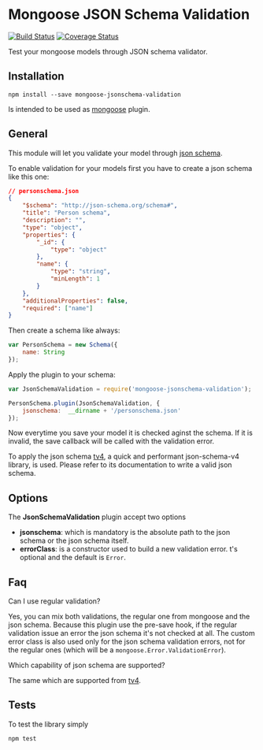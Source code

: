 # Mongoose JSON Schema Validation

[![Build Status](https://travis-ci.org/ramiel/mongoose-jsonschema-validation.svg?branch=master)](https://travis-ci.org/ramiel/mongoose-jsonschema-validation)
[![Coverage Status](https://coveralls.io/repos/ramiel/mongoose-jsonschema-validation/badge.svg?branch=master)](https://coveralls.io/r/ramiel/mongoose-jsonschema-validation?branch=master)

Test your mongoose models through JSON schema validator.

## Installation

`npm install --save mongoose-jsonschema-validation`

Is intended to be used as [mongoose]() plugin.

## General

This module will let you validate your model through [json schema](http://json-schema.org/).

To enable validation for your models first you have to create a json schema like this one:

```json
// personschema.json
{
    "$schema": "http://json-schema.org/schema#",
    "title": "Person schema",
    "description": "",
    "type": "object",
    "properties": {
        "_id": {
            "type": "object"
        },
        "name": {
            "type": "string",
            "minLength": 1
        }
    },
    "additionalProperties": false,
    "required": ["name"]
}
```

Then create a schema like always:

```javascript
var PersonSchema = new Schema({
    name: String
});
```

Apply the plugin to your schema:

```javascript
var JsonSchemaValidation = require('mongoose-jsonschema-validation');

PersonSchema.plugin(JsonSchemaValidation, {
    jsonschema:  __dirname + '/personschema.json'
});
```

Now everytime you save your model it is checked aginst the schema. If it is invalid, the save callback will be called with the validation error.

To apply the json schema [tv4](https://github.com/geraintluff/tv4), a quick and performant json-schema-v4 library, is used. Please refer to its documentation to write a valid json schema.

## Options

The **JsonSchemaValidation** plugin accept two options

- **jsonschema**: which is mandatory is the absolute path to the json schema or the json schema itself.
- **errorClass**: is a constructor used to build a new validation error. t's optional and the default is `Error`.

## Faq

Can I use regular validation?

Yes, you can mix both validations, the regular one from mongoose and the json schema. Because this plugin use the pre-save hook, if the regular validation issue an error the json schema it's not checked at all. The custom error class is also used only for the json schema validation errors, not for the regular ones (which will be a `mongoose.Error.ValidationError`).

Which capability of json schema are supported?

The same which are supported from [tv4](https://github.com/geraintluff/tv4).

## Tests

To test the library simply

`npm test`
